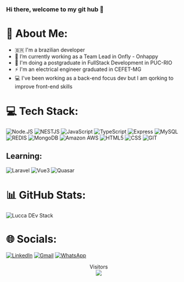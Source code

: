 ### Hi there, welcome to my git hub 👋

# 💫 About Me:
- :brazil: I'm a brazilian developer
- 🔭 I’m currently working as a Team Lead in Onfly - Onhappy
- 🌱 I'm doing a postgraduate in FullStack Development in PUC-RIO
- ⚡ I'm an electrical engineer graduated in CEFET-MG
- :computer: I've been working as a back-end focus dev but I am qorking to improve front-end skills


# 💻 Tech Stack:
![Node.JS](https://img.shields.io/badge/Node.js-43853D?style=for-the-badge&logo=node.js&logoColor=white) ![NESTJS](https://img.shields.io/badge/NESTJS-7A0C00?style=for-the-badge&logo=NESTJS&logoColor=red) ![JavaScript](https://img.shields.io/badge/JavaScript-F7DF1E?style=for-the-badge&logo=javascript&logoColor=black) ![TypeScript](https://img.shields.io/badge/TypeScript-007ACC?style=for-the-badge&logo=typescript&logoColor=white) ![Express](https://img.shields.io/badge/Express.js-404D59?style=for-the-badge) ![MySQL](https://img.shields.io/badge/MySQL-00000F?style=for-the-badge&logo=mysql&logoColor=white) ![REDIS](https://img.shields.io/badge/REDIS-7A0C00?style=for-the-badge&logo=REDIS&logoColor=red) ![MongoDB](https://img.shields.io/badge/MongoDB-4EA94B?style=for-the-badge&logo=mongodb&logoColor=white) 	![Amazon AWS](https://img.shields.io/badge/Amazon_AWS-232F3E?style=for-the-badge&logo=amazon-aws&logoColor=white)  ![HTML5](https://img.shields.io/badge/HTML5-E34F26?style=for-the-badge&logo=html5&logoColor=white) ![CSS](https://img.shields.io/badge/CSS-3C99DC?&style=for-the-badge&logo=css3&logoColor=white) ![GIT](https://img.shields.io/badge/Git-E34F26?style=for-the-badge&logo=git&logoColor=white)

## Learning:
![Laravel](https://img.shields.io/badge/laravel-%23FF2D20.svg?style=for-the-badge&logo=laravel&logoColor=white)
![Vue3](https://img.shields.io/badge/VUE3-%2cbc63.svg?style=for-the-badge&logo=vue.js&logoColor=white)
![Quasar](https://img.shields.io/badge/quasar-31ccec?style=for-the-badge&logo=quasar)

# 📊 GitHub Stats:

![Lucca DEv Stack](https://github-readme-stats.vercel.app/api/top-langs/?username=LuccaRomanelli&theme=dark)

<!-- ![Lucca's GitHub stats](https://github-readme-stats.vercel.app/api?username=LuccaRomanelli&show_icons=true&theme=dark) -->

# 🌐 Socials:
[![LinkedIn](https://img.shields.io/badge/LinkedIn-%230077B5.svg?logo=linkedin&logoColor=white)](https://www.linkedin.com/in/lucca-romanelli/?locale=en_US) 
[![Gmail](https://img.shields.io/badge/GMAIL-BB001B?logo=gmail&logoColor=white)](mailto:ldpromanelli@gmail.com) 
[![WhatsApp](https://img.shields.io/badge/Whatsapp-4FCE5D?logo=whatsapp&logoColor=white)](https://api.whatsapp.com/send/?phone=5531988811112&text=Teste&type=phone_number&app_absent=0) 

<p align="center"> 
  Visitors<br>
  <img src="https://profile-counter.glitch.me/LuccaRomanelli/count.svg" />
</p>

<!--
**LuccaRomanelli/LuccaRomanelli** is a ✨ _special_ ✨ repository because its `README.md` (this file) appears on your GitHub profile.

Here are some ideas to get you started:

- 🔭 I’m currently working on ...
- 🌱 I’m currently learning ...
- 👯 I’m looking to collaborate on ...
- 🤔 I’m looking for help with ...
- 💬 Ask me about ...
- 📫 How to reach me: ...
- 😄 Pronouns: ...
- ⚡ Fun fact: ...
-->
